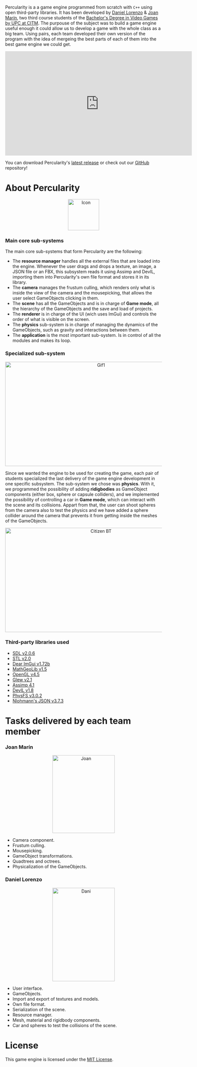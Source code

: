 Percularity is a a game engine programmed from scratch with `C++` using open third-party libraries. It has been developed by [Daniel Lorenzo](https://www.linkedin.com/in/daniel-lorenzo-laguno-a2ab35180/) & [Joan Marín](https://www.linkedin.com/in/joan-marín-encinas-6a4693191/), two third course students of the [Bachelor's Degree in Video Games by UPC at CITM](https://www.citm.upc.edu/ing/estudis/graus-videojocs/). The purpouse of the subject was to build a game engine useful enough it could allow us to develop a game with the whole class as a big team. Using pairs, each team developed their own version of the program with the idea of mergeing the best parts of each of them into the best game engine we could get.

<p align="center">
  <iframe width="600" height="335" src="https://www.youtube.com/embed/1fTSsjieH-Q" frameborder="0" allow="accelerometer; autoplay; encrypted-media; gyroscope; picture-in-picture" allowfullscreen></iframe>
</p>

You can download Percularity's [latest release](https://github.com/DLorenzoLaguno17/PercularityEngine/releases) or check out our [GitHub](https://github.com/DLorenzoLaguno17/PercularityEngine) repository! 

# About Percularity

<p align="center">
  <img src="https://github.com/DLorenzoLaguno17/PercularityEngine/blob/master/Page%20assets/PercularityIcon.png?raw=true" alt="Icon" width="100" height="100">
</p>

### Main core sub-systems

The main core sub-systems that form Percularity are the following:
 * The **resource manager** handles all the external files that are loaded into the engine. Whenever the user drags and drops a texture, an image, a JSON file or an FBX, this subsystem reads it using Assimp and DevIL, importing them into Percularity's own file format and stores it in its library. 
 * The **camera** manages the frustum culling, which renders only what is inside the view of the camera and the mousepicking, that allows the user select GameObjects clicking in them.
 * The **scene** has all the GameObjects and is in charge of **Game mode**, all the hierarchy of the GameObjects and the save and load of projects.
 * The **renderer** is in charge of the UI (wich uses ImGui) and controls the order of what is visible on the screen.
 * The **physics** sub-system is in charge of managing the dynamics of the GameObjects, such as gravity and interactions between them.
 * The **application** is the most important sub-system. Is in control of all the modules and makes its loop.

### Specialized sub-system

<p align="center">
  <img src="https://github.com/DLorenzoLaguno17/PercularityEngine/blob/master/Page%20assets/Gif2.gif?raw=true" alt="Gif1" width="600" height="335"/>
</p>

Since we wanted the engine to be used for creating the game, each pair of students specialized the last delivery of the game engine development in one specific subsystem. The sub-system we chose was **physics**. With it, we programmed the possibility of adding **ridigbodies** as GameObject components (either box, sphere or capsule colliders), and we implemented the possibility of controlling a car in **Game mode**, which can interact with the scene and its collisions. Appart from that, the user can shoot spheres from the camera also to test the physics and we have added a sphere collider around the camera that prevents it from getting inside the meshes of the GameObjects.

<p align="center">
  <img src="https://github.com/DLorenzoLaguno17/PercularityEngine/blob/master/Page%20assets/Gif1.gif?raw=true" alt="Citizen BT" width="600" height="335"/>
</p>

### Third-party libraries used
* [SDL v2.0.6](https://www.libsdl.org/)
* [STL v2.0](https://www.geeksforgeeks.org/the-c-standard-template-library-stl/)
* [Dear ImGui v1.72b](https://github.com/ocornut/imgui)
* [MathGeoLib v1.5](https://github.com/juj/MathGeoLib)
* [OpenGL v4.5](https://www.opengl.org/)
* [Glew v2.1](http://glew.sourceforge.net/)
* [Assimp 4.1](http://assimp.org/)
* [DevIL v1.8](http://openil.sourceforge.net/)
* [PhysFS v3.0.2](https://icculus.org/physfs/)
* [Nlohmann's JSON v3.7.3](https://github.com/nlohmann/json)

# Tasks delivered by each team member

### Joan Marín

<p align="center">
  <img src="https://github.com/DLorenzoLaguno17/PercularityEngine/blob/master/Page%20assets/Joan.jpg?raw=true" alt="Joan" width="200" height="250">
</p>

* Camera component.
* Frustum culling.
* Mousepicking.
* GameObject transformations.
* Quadtrees and octrees.
* Physicalization of the GameObjects.

### Daniel Lorenzo

<p align="center">
  <img src="https://github.com/DLorenzoLaguno17/PercularityEngine/blob/master/Page%20assets/Dani.jpg?raw=true" alt="Dani" width="200" height="300">
</p>

* User interface.
* GameObjects.
* Import and export of textures and models.
* Own file format.
* Serialization of the scene.
* Resource manager.
* Mesh, material and rigidbody components.
* Car and spheres to test the collisions of the scene.

# License
This game engine is licensed under the [MIT License](LICENSE).
